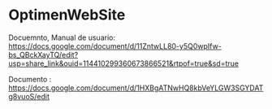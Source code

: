# OptimenWebSite
 Docuemnto, Manual de usuario: https://docs.google.com/document/d/11ZntwLL80-y5Q0wpIfw-bs_QBckXayTQ/edit?usp=share_link&ouid=114410299360673866521&rtpof=true&sd=true
 
 Documento : https://docs.google.com/document/d/1HXBgATNwHQ8kbVeYLGW3SGYDATg8vuoS/edit
